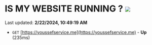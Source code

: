 # IS MY WEBSITE RUNNING ? [![](https://img.shields.io/static/v1?label=Sponsor&message=%E2%9D%A4&logo=GitHub&color=%23fe8e86)](https://github.com/sponsors/<username>)

Last updated: **2/22/2024, 10:49:19 AM**

- `GET` [https://youssefservice.me](https://youssefservice.me) - **Up** (235ms)
